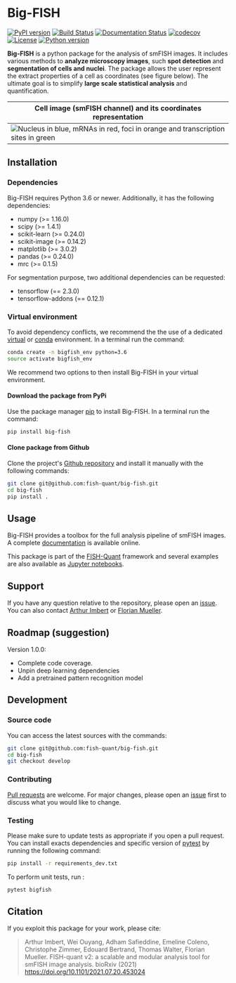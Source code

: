 # Big-FISH

[![PyPI version](https://badge.fury.io/py/big-fish.svg)](https://badge.fury.io/py/big-fish)
[![Build Status](https://travis-ci.com/fish-quant/big-fish.svg?branch=master)](https://travis-ci.com/fish-quant/big-fish)
[![Documentation Status](https://readthedocs.org/projects/big-fish/badge/?version=stable)](https://big-fish.readthedocs.io/en/latest/?badge=stable)
[![codecov](https://codecov.io/gh/fish-quant/big-fish/branch/master/graph/badge.svg)](https://codecov.io/gh/fish-quant/big-fish)
[![License](https://img.shields.io/badge/license-BSD%203--Clause-green)](https://github.com/fish-quant/big-fish/blob/master/LICENSE)
[![Python version](https://img.shields.io/pypi/pyversions/big-fish.svg)](https://pypi.python.org/pypi/big-fish/)

**Big-FISH** is a python package for the analysis of smFISH images. It includes various methods to **analyze microscopy images**, such **spot detection** and **segmentation of cells and nuclei**. The package allows the user represent the extract properties of a cell as coordinates (see figure below). The ultimate goal is to simplify **large scale statistical analysis** and quantification.

| Cell image (smFISH channel) and its coordinates representation |
| ------------- |
| ![](images/plot_cell.png "Nucleus in blue, mRNAs in red, foci in orange and transcription sites in green") |

## Installation

### Dependencies

Big-FISH requires Python 3.6 or newer. Additionally, it has the following dependencies:

- numpy (>= 1.16.0)
- scipy (>= 1.4.1)
- scikit-learn (>= 0.24.0)
- scikit-image (>= 0.14.2)
- matplotlib (>= 3.0.2)
- pandas (>= 0.24.0)
- mrc (>= 0.1.5)

For segmentation purpose, two additional dependencies can be requested:
- tensorflow (== 2.3.0)
- tensorflow-addons (== 0.12.1)

### Virtual environment

To avoid dependency conflicts, we recommend the the use of a dedicated [virtual](https://docs.python.org/3.6/library/venv.html) or [conda](https://docs.conda.io/projects/conda/en/latest/user-guide/tasks/manage-environments.html) environment.  In a terminal run the command:

```bash
conda create -n bigfish_env python=3.6
source activate bigfish_env
```

We recommend two options to then install Big-FISH in your virtual environment.

#### Download the package from PyPi

Use the package manager [pip](https://pip.pypa.io/en/stable/) to install Big-FISH. In a terminal run the command:

```bash
pip install big-fish
```

#### Clone package from Github

Clone the project's [Github repository](https://github.com/fish-quant/big-fish) and install it manually with the following commands:

```bash
git clone git@github.com:fish-quant/big-fish.git
cd big-fish
pip install .
```

## Usage

Big-FISH provides a toolbox for the full analysis pipeline of smFISH images. A complete [documentation](https://big-fish.readthedocs.io/en/stable/) is available online. 

This package is part of the [FISH-Quant](https://fish-quant.github.io/) framework and several examples are also available as [Jupyter notebooks](https://github.com/fish-quant/big-fish-examples/tree/master/notebooks).

## Support

If you have any question relative to the repository, please open an [issue](https://github.com/fish-quant/big-fish/issues). You can also contact [Arthur Imbert](mailto:arthur.imbert@mines-paristech.fr) or [Florian Mueller](mailto:muellerf.research@gmail.com).

## Roadmap (suggestion)

Version 1.0.0:
- Complete code coverage.
- Unpin deep learning dependencies
- Add a pretrained pattern recognition model

## Development

### Source code

You can access the latest sources with the commands:

```bash
git clone git@github.com:fish-quant/big-fish.git
cd big-fish
git checkout develop
```

### Contributing

[Pull requests](https://github.com/fish-quant/big-fish/pulls) are welcome. For major changes, please open an [issue](https://github.com/fish-quant/big-fish/issues) first to discuss what you would like to change.

### Testing

Please make sure to update tests as appropriate if you open a pull request. You can install exacts dependencies and specific version of [pytest](https://docs.pytest.org/en/latest/) by running the following command:

```bash
pip install -r requirements_dev.txt
```

To perform unit tests, run : 

```bash
pytest bigfish
```

## Citation

If you exploit this package for your work, please cite:

> Arthur Imbert, Wei Ouyang, Adham Safieddine, Emeline Coleno, Christophe Zimmer, Edouard Bertrand, Thomas Walter, Florian Mueller. FISH-quant v2: a scalable and modular analysis tool for smFISH image analysis. bioRxiv (2021) https://doi.org/10.1101/2021.07.20.453024
